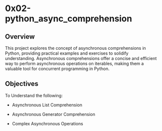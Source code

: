 # 0x02-python_async_comprehension
## Overview
This project explores the concept of asynchronous comprehensions in Python, providing practical examples and exercises to solidify understanding. Asynchronous comprehensions offer a concise and efficient way to perform asynchronous operations on iterables, making them a valuable tool for concurrent programming in Python.

## Objectives
To Understand the following:

- Asynchronous List Comprehension

- Asynchronous Generator Comprehension

- Complex Asynchronous Operations
